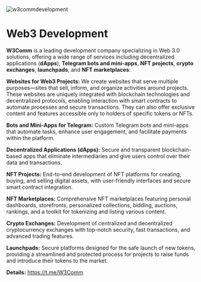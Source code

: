 ![w3commdevelopment](https://github.com/user-attachments/assets/52290b03-e481-4305-afd6-e9a7f9007e6f)

# Web3 Development

**W3Comm** is a leading development company specializing in Web 3.0 solutions, offering a wide range of services including decentralized applications (**dApps**), **Telegram bots and mini-apps**, **NFT projects**, **crypto exchanges**, **launchpads**, and **NFT marketplaces**:

**Websites for Web3 Projects:** We create websites that serve multiple purposes—sites that sell, inform, and organize activities around projects. These websites are uniquely integrated with blockchain technologies and decentralized protocols, enabling interaction with smart contracts to automate processes and secure transactions. They can also offer exclusive content and features accessible only to holders of specific tokens or NFTs.

**Bots and Mini-Apps for Telegram:** Custom Telegram bots and mini-apps that automate tasks, enhance user engagement, and facilitate payments within the platform.

**Decentralized Applications (dApps):** Secure and transparent blockchain-based apps that eliminate intermediaries and give users control over their data and transactions.

**NFT Projects:** End-to-end development of NFT platforms for creating, buying, and selling digital assets, with user-friendly interfaces and secure smart contract integration.

**NFT Marketplaces:** Comprehensive NFT marketplaces featuring personal dashboards, storefronts, personalized collections, bidding, auctions, rankings, and a toolkit for tokenizing and listing various content.

**Crypto Exchanges:** Development of centralized and decentralized cryptocurrency exchanges with top-notch security, fast transactions, and advanced trading features.

**Launchpads:** Secure platforms designed for the safe launch of new tokens, providing a streamlined and protected process for projects to raise funds and introduce their tokens to the market.

**Details:** https://t.me/W3Comm
